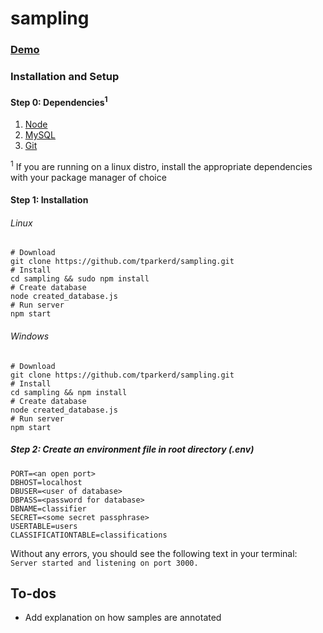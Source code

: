 # sampling
### [Demo](http://cop4935group19.ddns.net/)

### Installation and Setup
#### Step 0: Dependencies<sup>1</sup>
1. [Node](https://nodejs.org/en/)
2. [MySQL](https://dev.mysql.com/downloads/installer/)
3. [Git](https://git-scm.com/)

<sup>1</sup> If you are running on a linux distro, install the appropriate dependencies with your package manager of choice

#### Step 1: Installation
###### Linux
```
# Download
git clone https://github.com/tparkerd/sampling.git
# Install
cd sampling && sudo npm install
# Create database
node created_database.js
# Run server
npm start
```

###### Windows
```
# Download
git clone https://github.com/tparkerd/sampling.git
# Install
cd sampling && npm install
# Create database
node created_database.js
# Run server
npm start
```

##### Step 2: Create an environment file in root directory (.env)
```
PORT=<an open port>
DBHOST=localhost
DBUSER=<user of database>
DBPASS=<password for database>
DBNAME=classifier
SECRET=<some secret passphrase>
USERTABLE=users
CLASSIFICATIONTABLE=classifications
```

Without any errors, you should see the following text in your terminal:
`Server started and listening on port 3000.`

## To-dos
- Add explanation on how samples are annotated
